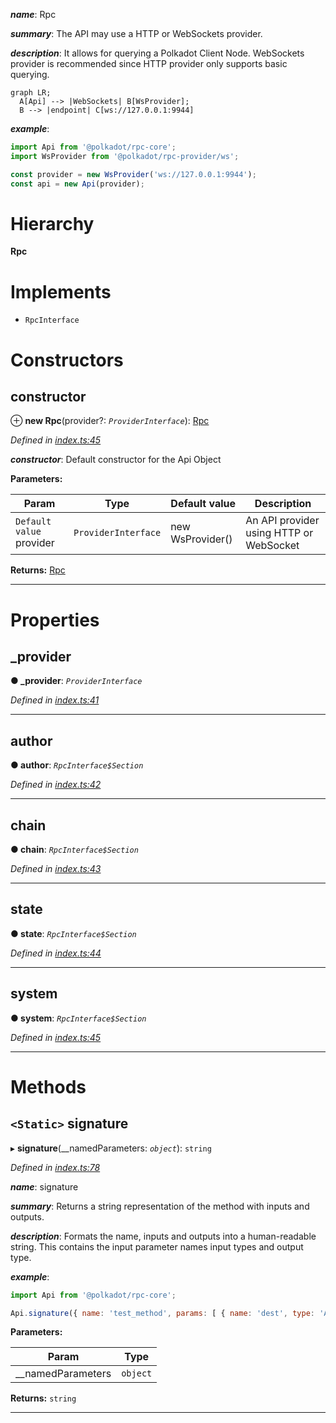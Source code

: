 

*__name__*: Rpc

*__summary__*: The API may use a HTTP or WebSockets provider.

*__description__*: It allows for querying a Polkadot Client Node. WebSockets provider is recommended since HTTP provider only supports basic querying.

```mermaid
graph LR;
  A[Api] --> |WebSockets| B[WsProvider];
  B --> |endpoint| C[ws://127.0.0.1:9944]
```

*__example__*:   
```javascript
import Api from '@polkadot/rpc-core';
import WsProvider from '@polkadot/rpc-provider/ws';

const provider = new WsProvider('ws://127.0.0.1:9944');
const api = new Api(provider);
```

# Hierarchy

**Rpc**

# Implements

* `RpcInterface`

# Constructors

<a id="constructor"></a>

##  constructor

⊕ **new Rpc**(provider?: *`ProviderInterface`*): [Rpc](_index_.rpc.md)

*Defined in [index.ts:45](https://github.com/polkadot-js/api/blob/64c5868/packages/rpc-core/src/index.ts#L45)*

*__constructor__*: Default constructor for the Api Object

**Parameters:**

| Param | Type | Default value | Description |
| ------ | ------ | ------ | ------ |
| `Default value` provider | `ProviderInterface` |  new WsProvider() |  An API provider using HTTP or WebSocket |

**Returns:** [Rpc](_index_.rpc.md)

___

# Properties

<a id="_provider"></a>

##  _provider

**● _provider**: *`ProviderInterface`*

*Defined in [index.ts:41](https://github.com/polkadot-js/api/blob/64c5868/packages/rpc-core/src/index.ts#L41)*

___
<a id="author"></a>

##  author

**● author**: *`RpcInterface$Section`*

*Defined in [index.ts:42](https://github.com/polkadot-js/api/blob/64c5868/packages/rpc-core/src/index.ts#L42)*

___
<a id="chain"></a>

##  chain

**● chain**: *`RpcInterface$Section`*

*Defined in [index.ts:43](https://github.com/polkadot-js/api/blob/64c5868/packages/rpc-core/src/index.ts#L43)*

___
<a id="state"></a>

##  state

**● state**: *`RpcInterface$Section`*

*Defined in [index.ts:44](https://github.com/polkadot-js/api/blob/64c5868/packages/rpc-core/src/index.ts#L44)*

___
<a id="system"></a>

##  system

**● system**: *`RpcInterface$Section`*

*Defined in [index.ts:45](https://github.com/polkadot-js/api/blob/64c5868/packages/rpc-core/src/index.ts#L45)*

___

# Methods

<a id="signature"></a>

## `<Static>` signature

▸ **signature**(__namedParameters: *`object`*): `string`

*Defined in [index.ts:78](https://github.com/polkadot-js/api/blob/64c5868/packages/rpc-core/src/index.ts#L78)*

*__name__*: signature

*__summary__*: Returns a string representation of the method with inputs and outputs.

*__description__*: Formats the name, inputs and outputs into a human-readable string. This contains the input parameter names input types and output type.

*__example__*:   
```javascript
import Api from '@polkadot/rpc-core';

Api.signature({ name: 'test_method', params: [ { name: 'dest', type: 'Address' } ], type: 'Address' }); // => test_method (dest: Address): Address
```

**Parameters:**

| Param | Type |
| ------ | ------ |
| __namedParameters | `object` |

**Returns:** `string`

___


